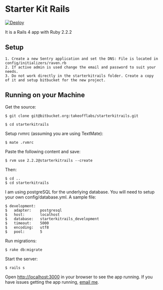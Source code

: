 # Starter Kit Rails

[![Deploy](https://www.herokucdn.com/deploy/button.png)](https://heroku.com/deploy)

It is a Rails 4 app with Ruby 2.2.2

## Setup

    1. Create a new Sentry application and set the DNS: File is located in config/initializers/raven.rb
    2. If active admin is used change the email and password to suit your needs.
    3. Do not work directly in the starterkitrails folder. Create a copy of it and setup bitbucket for the new project.

## Running on your Machine
Get the source:

    $ git clone git@bitbucket.org:takeofflabs/starterkitrails.git

    $ cd starterkitrails

Setup rvmrc (assuming you are using TextMate):

    $ mate .rvmrc

Paste the following content and save:

    $ rvm use 2.2.2@starterkitrails --create

Then:

    $ cd ..
    $ cd starterkitrails

I am using postgreSQL for the underlying database. You will need to setup your own config/database.yml. A sample file:

    $ development:
    $   adapter:    postgresql
    $   host:       localhost
    $   database:   starterkitrails_development
    $   timeout:    5000
    $   encoding:   utf8
    $   pool:       5

Run migrations:

    $ rake db:migrate

Start the server:

    $ rails s

Open <http://localhost:3000> in your browser to see the app running. If you have issues getting the app running, [email me](mailto:norbert@takeofflabs.com).
